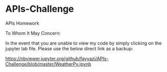 # APIs-Challenge
APIs Homework

To Whom It May Concern:

In the event that you are unable to view my code by simply clicking on the jupyter lab file.
Please use the below direct link as a backup:

https://nbviewer.jupyter.org/github/fayyazj/APIs-Challenge/blob/master/WeatherPy.ipynb
